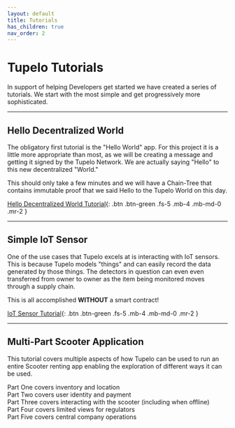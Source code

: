 ```yaml
---
layout: default
title: Tutorials
has_children: true
nav_order: 2
---
```


# Tupelo Tutorials

In support of helping Developers get started we have created a series of
tutorials. We start with the most simple and get progressively more
sophisticated.

***

## Hello Decentralized World

The obligatory first tutorial is the "Hello World" app. For this project it is a
little more appropriate than most, as we will be creating a message and getting
it signed by the Tupelo Network. We are actually saying "Hello" to this new
decentralized "World."

This should only take a few minutes and we will have a Chain-Tree that contains
immutable proof that we said Hello to the Tupelo World on this day.

[Hello Decentralized World Tutorial](/tutorials/hello_world){: .btn .btn-green .fs-5 .mb-4 .mb-md-0 .mr-2 }

***
## Simple IoT Sensor

One of the use cases that Tupelo excels at is interacting with IoT sensors. This
is because Tupelo models "things" and can easily record the data generated by
those things. The detectors in question can even even transferred from owner to
owner as the item being monitored moves through a supply chain.

This is all accomplished **WITHOUT** a smart contract!

[IoT Sensor Tutorial](#getting-started){: .btn .btn-green .fs-5 .mb-4 .mb-md-0 .mr-2 }

***
## Multi-Part Scooter Application
This tutorial covers multiple aspects of how Tupelo can be used to run an entire
Scooter renting app enabling the exploration of different ways it can be used.

Part One covers inventory and location<br>
Part Two covers user identity and payment<br>
Part Three covers interacting with the scooter (including when offline)<br>
Part Four covers limited views for regulators<br>
Part Five covers central company operations<br>
